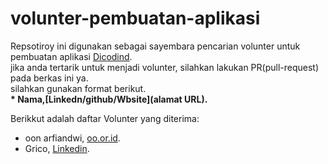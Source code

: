 # volunter-pembuatan-aplikasi
Repsotiroy ini digunakan sebagai sayembara pencarian volunter untuk pembuatan aplikasi [Dicodind](www.dicoding.com).<br>
jika anda tertarik untuk menjadi volunter, silahkan lakukan PR(pull-request) pada berkas ini ya.<br>
silahkan gunakan format berikut.<br>
**\* Nama,[Linkedn/github/Wbsite](alamat URL).**

Berikkut adalah daftar Volunter yang diterima:
* oon arfiandwi, [oo.or.id](https://oo.or.id).
* Grico, [Linkedin](https://www.linkedin.com/in/rico/).
